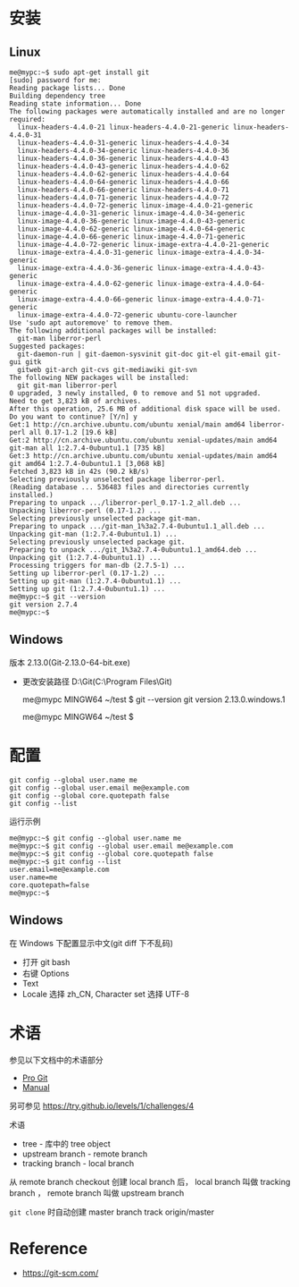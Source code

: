 # 安装
## Linux

    me@mypc:~$ sudo apt-get install git
    [sudo] password for me: 
    Reading package lists... Done
    Building dependency tree       
    Reading state information... Done
    The following packages were automatically installed and are no longer required:
      linux-headers-4.4.0-21 linux-headers-4.4.0-21-generic linux-headers-4.4.0-31
      linux-headers-4.4.0-31-generic linux-headers-4.4.0-34
      linux-headers-4.4.0-34-generic linux-headers-4.4.0-36
      linux-headers-4.4.0-36-generic linux-headers-4.4.0-43
      linux-headers-4.4.0-43-generic linux-headers-4.4.0-62
      linux-headers-4.4.0-62-generic linux-headers-4.4.0-64
      linux-headers-4.4.0-64-generic linux-headers-4.4.0-66
      linux-headers-4.4.0-66-generic linux-headers-4.4.0-71
      linux-headers-4.4.0-71-generic linux-headers-4.4.0-72
      linux-headers-4.4.0-72-generic linux-image-4.4.0-21-generic
      linux-image-4.4.0-31-generic linux-image-4.4.0-34-generic
      linux-image-4.4.0-36-generic linux-image-4.4.0-43-generic
      linux-image-4.4.0-62-generic linux-image-4.4.0-64-generic
      linux-image-4.4.0-66-generic linux-image-4.4.0-71-generic
      linux-image-4.4.0-72-generic linux-image-extra-4.4.0-21-generic
      linux-image-extra-4.4.0-31-generic linux-image-extra-4.4.0-34-generic
      linux-image-extra-4.4.0-36-generic linux-image-extra-4.4.0-43-generic
      linux-image-extra-4.4.0-62-generic linux-image-extra-4.4.0-64-generic
      linux-image-extra-4.4.0-66-generic linux-image-extra-4.4.0-71-generic
      linux-image-extra-4.4.0-72-generic ubuntu-core-launcher
    Use 'sudo apt autoremove' to remove them.
    The following additional packages will be installed:
      git-man liberror-perl
    Suggested packages:
      git-daemon-run | git-daemon-sysvinit git-doc git-el git-email git-gui gitk
      gitweb git-arch git-cvs git-mediawiki git-svn
    The following NEW packages will be installed:
      git git-man liberror-perl
    0 upgraded, 3 newly installed, 0 to remove and 51 not upgraded.
    Need to get 3,823 kB of archives.
    After this operation, 25.6 MB of additional disk space will be used.
    Do you want to continue? [Y/n] y
    Get:1 http://cn.archive.ubuntu.com/ubuntu xenial/main amd64 liberror-perl all 0.17-1.2 [19.6 kB]
    Get:2 http://cn.archive.ubuntu.com/ubuntu xenial-updates/main amd64 git-man all 1:2.7.4-0ubuntu1.1 [735 kB]
    Get:3 http://cn.archive.ubuntu.com/ubuntu xenial-updates/main amd64 git amd64 1:2.7.4-0ubuntu1.1 [3,068 kB]
    Fetched 3,823 kB in 42s (90.2 kB/s)                                            
    Selecting previously unselected package liberror-perl.
    (Reading database ... 536483 files and directories currently installed.)
    Preparing to unpack .../liberror-perl_0.17-1.2_all.deb ...
    Unpacking liberror-perl (0.17-1.2) ...
    Selecting previously unselected package git-man.
    Preparing to unpack .../git-man_1%3a2.7.4-0ubuntu1.1_all.deb ...
    Unpacking git-man (1:2.7.4-0ubuntu1.1) ...
    Selecting previously unselected package git.
    Preparing to unpack .../git_1%3a2.7.4-0ubuntu1.1_amd64.deb ...
    Unpacking git (1:2.7.4-0ubuntu1.1) ...
    Processing triggers for man-db (2.7.5-1) ...
    Setting up liberror-perl (0.17-1.2) ...
    Setting up git-man (1:2.7.4-0ubuntu1.1) ...
    Setting up git (1:2.7.4-0ubuntu1.1) ...
    me@mypc:~$ git --version
    git version 2.7.4
    me@mypc:~$ 


## Windows
版本 2.13.0(Git-2.13.0-64-bit.exe)
- 更改安装路径 D:\Git(C:\Program Files\Git)


    me@mypc MINGW64 ~/test
    $ git --version
    git version 2.13.0.windows.1
    
    me@mypc MINGW64 ~/test
    $


# 配置

    git config --global user.name me
    git config --global user.email me@example.com
    git config --global core.quotepath false
    git config --list

运行示例

    me@mypc:~$ git config --global user.name me
    me@mypc:~$ git config --global user.email me@example.com
    me@mypc:~$ git config --global core.quotepath false
    me@mypc:~$ git config --list
    user.email=me@example.com
    user.name=me
    core.quotepath=false
    me@mypc:~$ 


## Windows
在 Windows 下配置显示中文(git diff 下不乱码)

- 打开 git bash
- 右键 Options
- Text
- Locale 选择 zh_CN, Character set 选择 UTF-8


# 术语
参见以下文档中的术语部分

- [Pro Git](progit/README.md)
- [Manual](manual/README.md)


另可参见 https://try.github.io/levels/1/challenges/4



术语

- tree - 库中的 tree object
- upstream branch - remote branch
- tracking branch - local branch


从 remote branch checkout 创建 local branch 后， local branch 叫做 tracking branch ， remote branch 叫做 upstream branch


`git clone` 时自动创建 master branch track origin/master


# Reference
- https://git-scm.com/
